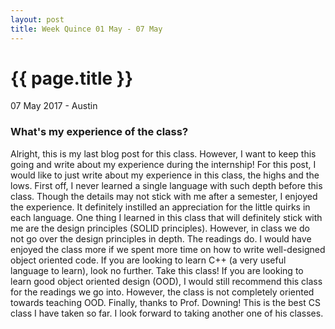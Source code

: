 ```yaml
---
layout: post
title: Week Quince 01 May - 07 May
---
```


{{ page.title }}
================

<p class="meta">07 May 2017 - Austin</p>

### What's my experience of the class?
Alright, this is my last blog post for this class. However, I want to keep this going and write about my experience during the internship! For this post, I would like to just write about my experience in this class, the highs and the lows. First off, I never learned a single language with such depth before this class. Though the details may not stick with me after a semester, I enjoyed the experience. It definitely instilled an appreciation for the little quirks in each language. One thing I learned in this class that will definitely stick with me are the design principles (SOLID principles). However, in class we do not go over the design principles in depth. The readings do. I would have enjoyed the class more if we spent more time on how to write well-designed object oriented code. If you are looking to learn C++ (a very useful language to learn), look no further. Take this class! If you are looking to learn good object oriented design (OOD), I would still recommend this class for the readings we go into. However, the class is not completely oriented towards teaching OOD. Finally, thanks to Prof. Downing! This is the best CS class I have taken so far. I look forward to taking another one of his classes.
